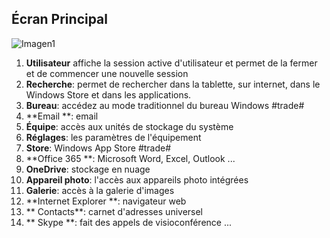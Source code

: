 ﻿## Écran Principal

![Imagen1](http://static.energysistem.com/images/manuals/42027/539723eb3581f.jpg)
1. **Utilisateur** affiche la session active d'utilisateur et permet de la fermer et de commencer une nouvelle session 
2. **Recherche**: permet de rechercher dans la tablette, sur internet, dans le Windows Store et dans les applications. 
3. **Bureau**: accédez au mode traditionnel du bureau Windows #trade#
4. **Email **: email 
5. **Équipe**: accès aux unités de stockage du système 
6. **Réglages**: les paramètres de l'équipement 
7. **Store**: Windows App Store #trade#
8. **Office 365 **: Microsoft Word, Excel, Outlook ... 
9. **OneDrive**: stockage en nuage 
10. **Appareil photo**: l'accès aux appareils photo intégrées 
11. **Galerie**: accès à la galerie d'images 
12. **Internet Explorer **: navigateur web 
13. ** Contacts**: carnet d'adresses universel 
14. ** Skype **: fait des appels de visioconférence ... 

